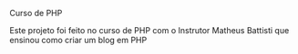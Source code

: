 
Curso de PHP

Este projeto foi feito no curso de PHP com o Instrutor Matheus Battisti que ensinou como criar um blog em PHP

